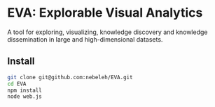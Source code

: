# EVA: Explorable Visual Analytics

A tool for exploring, visualizing, knowledge discovery and knowledge dissemination in large and high-dimensional datasets.

## Install

```bash
git clone git@github.com:nebeleh/EVA.git
cd EVA
npm install
node web.js
```